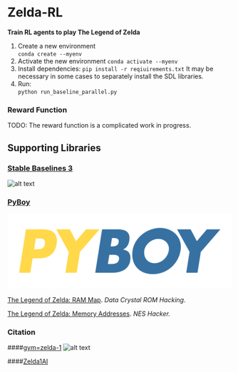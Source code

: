 # Zelda-RL

**Train RL agents to play The Legend of Zelda**

1. Create a new environment  
   `conda create --myenv`
2. Activate the new environment
   `conda activate --myenv`
3. Install dependencies:
   `pip install -r reqiuirements.txt`
   It may be necessary in some cases to separately install the SDL libraries.
4. Run:  
   `python run_baseline_parallel.py`

### Reward Function

TODO: The reward function is a complicated work in progress.

## Supporting Libraries

### [Stable Baselines 3](https://github.com/DLR-RM/stable-baselines3)

![alt text](https://github.com/DLR-RM/stable-baselines3/raw/master/docs//_static/img/logo.png)

### [PyBoy](https://github.com/Baekalfen/PyBoy)

![alt text](https://github.com/Baekalfen/PyBoy/raw/master/extras/README/pyboy.svg)

[The Legend of Zelda: RAM Map](https://datacrystal.romhacking.net/wiki/The_Legend_of_Zelda:RAM_map). _Data Crystal ROM Hacking_.

[The Legend of Zelda: Memory Addresses](http://thealmightyguru.com/Games/Hacking/Wiki/index.php/The_Legend_of_Zelda#Memory_Addresses). _NES Hacker._

### Citation

####[gym=zelda-1](https://github.com/Kautenja/gym-zelda-1)
![alt text](https://user-images.githubusercontent.com/2184469/58208692-dae16580-7caa-11e9-82cf-2e870c681201.gif)

####[Zelda1AI](https://github.com/bjotho/Zelda1AI)
